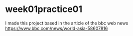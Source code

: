 # week01practice01
I made this project based in the article of the bbc web news
https://www.bbc.com/news/world-asia-58607816
